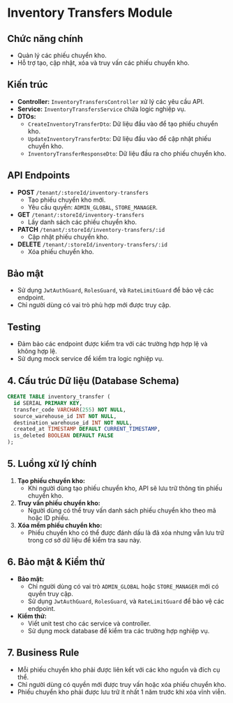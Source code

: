 # Inventory Transfers Module

## Chức năng chính

- Quản lý các phiếu chuyển kho.
- Hỗ trợ tạo, cập nhật, xóa và truy vấn các phiếu chuyển kho.

## Kiến trúc

- **Controller:** `InventoryTransfersController` xử lý các yêu cầu API.
- **Service:** `InventoryTransfersService` chứa logic nghiệp vụ.
- **DTOs:**
  - `CreateInventoryTransferDto`: Dữ liệu đầu vào để tạo phiếu chuyển kho.
  - `UpdateInventoryTransferDto`: Dữ liệu đầu vào để cập nhật phiếu chuyển kho.
  - `InventoryTransferResponseDto`: Dữ liệu đầu ra cho phiếu chuyển kho.

## API Endpoints

- **POST** `/tenant/:storeId/inventory-transfers`
  - Tạo phiếu chuyển kho mới.
  - Yêu cầu quyền: `ADMIN_GLOBAL`, `STORE_MANAGER`.
- **GET** `/tenant/:storeId/inventory-transfers`
  - Lấy danh sách các phiếu chuyển kho.
- **PATCH** `/tenant/:storeId/inventory-transfers/:id`
  - Cập nhật phiếu chuyển kho.
- **DELETE** `/tenant/:storeId/inventory-transfers/:id`
  - Xóa phiếu chuyển kho.

## Bảo mật

- Sử dụng `JwtAuthGuard`, `RolesGuard`, và `RateLimitGuard` để bảo vệ các endpoint.
- Chỉ người dùng có vai trò phù hợp mới được truy cập.

## Testing

- Đảm bảo các endpoint được kiểm tra với các trường hợp hợp lệ và không hợp lệ.
- Sử dụng mock service để kiểm tra logic nghiệp vụ.

## 4. Cấu trúc Dữ liệu (Database Schema)

```sql
CREATE TABLE inventory_transfer (
  id SERIAL PRIMARY KEY,
  transfer_code VARCHAR(255) NOT NULL,
  source_warehouse_id INT NOT NULL,
  destination_warehouse_id INT NOT NULL,
  created_at TIMESTAMP DEFAULT CURRENT_TIMESTAMP,
  is_deleted BOOLEAN DEFAULT FALSE
);
```

## 5. Luồng xử lý chính

1. **Tạo phiếu chuyển kho:**
   - Khi người dùng tạo phiếu chuyển kho, API sẽ lưu trữ thông tin phiếu chuyển kho.
2. **Truy vấn phiếu chuyển kho:**
   - Người dùng có thể truy vấn danh sách phiếu chuyển kho theo mã hoặc ID phiếu.
3. **Xóa mềm phiếu chuyển kho:**
   - Phiếu chuyển kho có thể được đánh dấu là đã xóa nhưng vẫn lưu trữ trong cơ sở dữ liệu để kiểm tra sau này.

## 6. Bảo mật & Kiểm thử

- **Bảo mật:**
  - Chỉ người dùng có vai trò `ADMIN_GLOBAL` hoặc `STORE_MANAGER` mới có quyền truy cập.
  - Sử dụng `JwtAuthGuard`, `RolesGuard`, và `RateLimitGuard` để bảo vệ các endpoint.
- **Kiểm thử:**
  - Viết unit test cho các service và controller.
  - Sử dụng mock database để kiểm tra các trường hợp nghiệp vụ.

## 7. Business Rule

- Mỗi phiếu chuyển kho phải được liên kết với các kho nguồn và đích cụ thể.
- Chỉ người dùng có quyền mới được truy vấn hoặc xóa phiếu chuyển kho.
- Phiếu chuyển kho phải được lưu trữ ít nhất 1 năm trước khi xóa vĩnh viễn.
